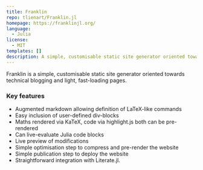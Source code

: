 ```yaml
---
title: Franklin
repo: tlienart/Franklin.jl
homepage: https://franklinjl.org/
language:
  - Julia
license:
  - MIT
templates: []
description: A simple, customisable static site generator oriented towards technical blogging and light, fast-loading pages.
---
```


Franklin is a simple, customisable static site generator oriented towards technical blogging and light, fast-loading pages.

### Key features

- Augmented markdown allowing definition of LaTeX-like commands
- Easy inclusion of user-defined div-blocks
- Maths rendered via KaTeX, code via highlight.js both can be pre-rendered
- Can live-evaluate Julia code blocks
- Live preview of modifications
- Simple optimisation step to compress and pre-render the website
- Simple publication step to deploy the website
- Straightforward integration with Literate.jl.


